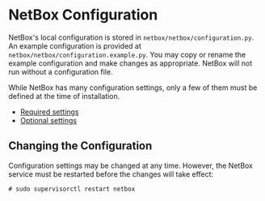 # NetBox Configuration

NetBox's local configuration is stored in `netbox/netbox/configuration.py`. An example configuration is provided at `netbox/netbox/configuration.example.py`. You may copy or rename the example configuration and make changes as appropriate. NetBox will not run without a configuration file.

While NetBox has many configuration settings, only a few of them must be defined at the time of installation.

* [Required settings](required-settings.md)
* [Optional settings](optional-settings.md)

## Changing the Configuration

Configuration settings may be changed at any time. However, the NetBox service must be restarted before the changes will take effect:

```no-highlight
# sudo supervisorctl restart netbox
```
